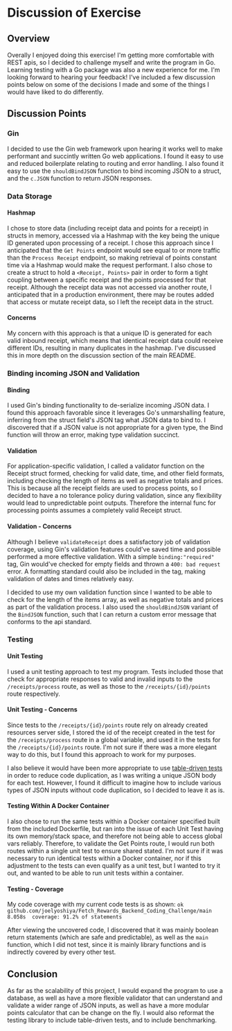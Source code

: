 # Discussion of Exercise

## Overview

Overally I enjoyed doing this exercise! I'm getting more comfortable with REST apis, so I decided to challenge myself and write the program in Go. Learning testing with a Go package was also a new experience for me. I'm looking forward to hearing your feedback! I've included a few discussion points below on some of the decisions I made and some of the things I would have liked to do differently.

## Discussion Points

### Gin

I decided to use the Gin web framework upon hearing it works well to make performant and succintly written Go web applications. I found it easy to use and reduced boilerplate relating to routing and error handling. I also found it easy to use the `shouldBindJSON` function to bind incoming JSON to a struct, and the `c.JSON` function to return JSON responses.

### Data Storage

#### Hashmap

I chose to store data (including receipt data and points for a receipt) in structs in memory, accessed via a Hashmap with the key being the unique ID generated upon processing of a receipt. I chose this approach since I anticipated that the `Get Points` endpoint would see equal to or more traffic than the `Process Receipt` endpoint, so making retrieval of points constant time via a Hashmap would make the request performant. I also chose to create a struct to hold a `<Receipt, Points>` pair in order to form a tight coupling between a specific receipt and the points processed for that receipt. Although the receipt data was not accessed via another route, I anticipated that in a production environment, there may be routes added that access or mutate receipt data, so I left the receipt data in the struct.

#### Concerns

My concern with this approach is that a unique ID is generated for each valid inbound receipt, which means that identical receipt data could receive different IDs, resulting in many duplicates in the hashmap. I've discussed this in more depth on the discussion section of the main README.

### Binding incoming JSON and Validation

#### Binding

I used Gin's binding functionality to de-serialize incoming JSON data. I found this approach favorable since it leverages Go's unmarshalling feature, inferring from the struct field's JSON tag what JSON data to bind to. I discovered that if a JSON value is not appropriate for a given type, the Bind function will throw an error, making type validation succinct.

#### Validation

For application-specific validation, I called a validator function on the Receipt struct formed, checking for valid date, time, and other field formats, including checking the length of items as well as negative totals and prices. This is because all the receipt fields are used to process points, so I decided to have a no tolerance policy during validation, since any flexibility would lead to unpredictable point outputs. Therefore the internal func for processing points assumes a completely valid Receipt struct.

#### Validation - Concerns

Although I believe `validateReceipt` does a satisfactory job of validation coverage, using Gin's validation features could've saved time and possible performed a more effective validation. With a simple `binding:"required"` tag, Gin would've checked for empty fields and thrown a `400: bad request` error. A formatting standard could also be included in the tag, making validation of dates and times relatively easy.

I decided to use my own validation function since I wanted to be able to check for the length of the items array, as well as negative totals and prices as part of the validation process. I also used the  `shouldBindJSON` variant of the `BindJSON` function, such that I can return a custom error message that conforms to the api standard.

### Testing

#### Unit Testing

I used a unit testing approach to test my program. Tests included those that check for appropriate responses to valid and invalid inputs to the `/receipts/process` route, as well as those to the `/receipts/{id}/points` route respectively.

#### Unit Testing - Concerns

Since tests to the `/receipts/{id}/points` route rely on already created resources server side, I stored the id of the receipt created in the test for the `/receipts/process` route in a global variable, and used it in the tests for the `/receipts/{id}/points` route. I'm not sure if there was a more elegant way to do this, but I found this approach to work for my purposes.

I also believe it would have been more appropriate to use [table-driven tests](https://pkg.go.dev/testing#hdr-Subtests_and_Sub_benchmarks) in order to reduce code duplication, as I was writing a unique JSON body for each test. However, I found it difficult to imagine how to include various types of JSON inputs without code duplication, so I decided to leave it as is.

#### Testing Within A Docker Container

I also chose to run the same tests within a Docker container specified built from the included Dockerfile, but ran into the issue of each Unit Test having its own memory/stack space, and therefore not being able to access global vars reliably. Therefore, to validate the Get Points route, I would run both routes within a single unit test to ensure shared stated. I'm not sure if it was necessary to run identical tests within a Docker container, nor if this adjustment to the tests can even qualify as a unit test, but I wanted to try it out, and wanted to be able to run unit tests within a container.

#### Testing - Coverage

My code coverage with my current code tests is as shown:
`ok      github.com/joelyoshiya/Fetch_Rewards_Backend_Coding_Challenge/main      8.058s  coverage: 91.2% of statements`

After viewing the uncovered code, I discovered that it was mainly boolean return statements (which are safe and predictable), as well as the `main` function, which I did not test, since it is mainly library functions and is indirectly covered by every other test.

## Conclusion

As far as the scalability of this project, I would expand the program to use a database, as well as have a more flexible validator that can understand and validate a wider range of JSON inputs, as well as have a more modular points calculator that can be change on the fly. I would also reformat the testing library to include table-driven tests, and to include benchmarking.
